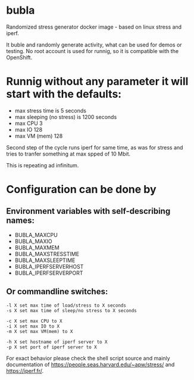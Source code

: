 # bubla
Randomized stress generator docker image - based on linux stress and iperf.

It buble and randomly generate activity, what can be used for demos or testing. No root account is used for runnig, so it is compatible with the OpenShift.

# Runnig without any parameter it will start with the defaults:

- max stress time is 5 seconds
- max sleeping (no stress) is 1200 seconds
- max CPU 3
- max IO 128
- max VM (mem) 128

Second step of the cycle runs iperf for same time, as was for stress and tries to tranfer something at max spped of 10 Mbit.

This is repeating ad infinitum.

# Configuration can be done by

## Environment variables with self-describing names:
- BUBLA_MAXCPU 
- BUBLA_MAXIO
- BUBLA_MAXMEM
- BUBLA_MAXSTRESSTIME
- BUBLA_MAXSLEEPTIME
- BUBLA_IPERFSERVERHOST
- BUBLA_IPERFSERVERPORT


## Or commandline switches:
```
-l X set max time of load/stress to X seconds 
-s X set max time of sleep/no stress to X seconds 

-c X set max CPU to X
-i X set max IO to X 
-m X set max VM(mem) to X 

-h X set hostname of iperf server to X 
-p X set port of iperf server to X 
```
For exact behavior please check the shell script source and mainly documentation of https://people.seas.harvard.edu/~apw/stress/ and https://iperf.fr/.
